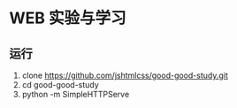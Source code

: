 # WEB 实验与学习  

## 运行
1. clone https://github.com/jshtmlcss/good-good-study.git
2. cd good-good-study
3. python -m SimpleHTTPServe
